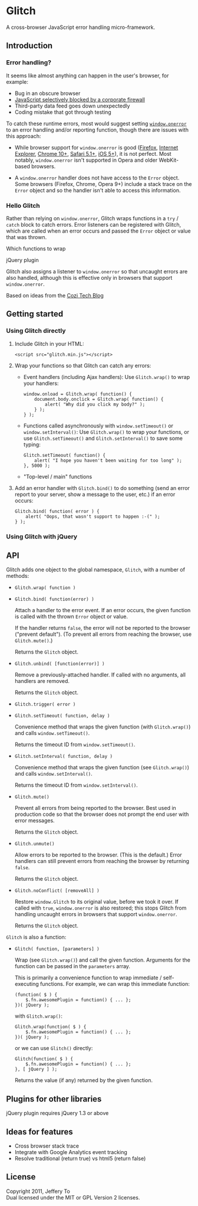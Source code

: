 Glitch
======

A cross-browser JavaScript error handling micro-framework.



Introduction
------------

### Error handling?

It seems like almost anything can happen in the user's browser, for example:

*   Bug in an obscure browser
*   [JavaScript selectively blocked by a corporate firewall][intro_1]
*   Third-party data feed goes down unexpectedly
*   Coding mistake that got through testing

To catch these runtime errors, most would suggest setting [`window.onerror`][intro_2] to an error handling and/or reporting function, though there are issues with this approach:

*   While browser support for `window.onerror` is good ([Firefox][intro_2], [Internet Explorer][intro_3], [Chrome 10+][intro_4], [Safari 5.1+][intro_5], [iOS 5+][intro_6]), it is not perfect. Most notably, `window.onerror` isn't supported in Opera and older WebKit-based browsers.

*   A `window.onerror` handler does not have access to the `Error` object. Some browsers (Firefox, Chrome, Opera 9+) include a stack trace on the `Error` object and so the handler isn't able to access this information.

### Hello Glitch

Rather than relying on `window.onerror`, Glitch wraps functions in a `try` / `catch` block to catch errors. Error listeners can be registered with Glitch, which are called when an error occurs and passed the `Error` object or value that was thrown.

Which functions to wrap

jQuery plugin

Glitch also assigns a listener to `window.onerror` so that uncaught errors are also handled, although this is effective only in browsers that support `window.onerror`.

Based on ideas from the [Cozi Tech Blog][intro_7]

[intro_1]: http://www.webstandards.org/2006/04/03/script-blockers-breaking-apps/
    "Blogger &#8211; Can I get in please? - The Web Standards Project"
[intro_2]: https://developer.mozilla.org/en/DOM/window.onerror
    "window.onerror - MDN Docs"
[intro_3]: http://msdn.microsoft.com/en-us/library/cc197053.aspx
    "onerror Event (A, ABBR, ACRONYM, ...)"
[intro_4]: http://code.google.com/p/chromium/issues/detail?id=7771
    "Issue 7771 - chromium - Event window.onerror doesn't work - An open-source browser project to help move the web forward. - Google Project Hosting"
[intro_5]: http://support.apple.com/kb/DL1070
    "Safari 5.1"
[intro_6]: http://twitter.com/badass_js/status/84445644676272128
    "Twitter / @badass_js: Safari on iOS 5 has Webkit ..."
[intro_7]: http://blogs.cozi.com/tech/2008/04/javascript-error-tracking-why-windowonerror-is-not-enough.html
    "Cozi Tech Blog - JavaScript Error Tracking: Why window.onerror Is Not Enough | Cozi"



Getting started
---------------

### Using Glitch directly

1.  Include Glitch in your HTML:

        <script src="glitch.min.js"></script>

2.  Wrap your functions so that Glitch can catch any errors:

    *   Event handlers (including Ajax handlers): Use `Glitch.wrap()` to wrap your handlers:

            window.onload = Glitch.wrap( function() {
                document.body.onclick = Glitch.wrap( function() {
                    alert( "Why did you click my body?" );
                } );
            } );

    *   Functions called asynchronously with `window.setTimeout()` or `window.setInterval()`: Use `Glitch.wrap()` to wrap your functions, or use `Glitch.setTimeout()` and `Glitch.setInterval()` to save some typing:

            Glitch.setTimeout( function() {
                alert( "I hope you haven't been waiting for too long" );
            }, 5000 );

    *   "Top-level / main" functions

3.  Add an error handler with `Glitch.bind()` to do something (send an error report to your server, show a message to the user, etc.) if an error occurs:

        Glitch.bind( function( error ) {
        	alert( "Oops, that wasn't support to happen :-(" );
        } );

### Using Glitch with jQuery





API
---

Glitch adds one object to the global namespace, `Glitch`, with a number of methods:

*   `Glitch.wrap( function )`

*   `Glitch.bind( function(error) )`

    Attach a handler to the error event. If an error occurs, the given function is called with the thrown `Error` object or value.

    If the handler returns `false`, the error will not be reported to the browser ("prevent default"). (To prevent all errors from reaching the browser, use `Glitch.mute()`.)

    Returns the `Glitch` object.

*   `Glitch.unbind( [function(error)] )`

    Remove a previously-attached handler. If called with no arguments, all handlers are removed.

    Returns the `Glitch` object.

*   `Glitch.trigger( error )`

*   `Glitch.setTimeout( function, delay )`

    Convenience method that wraps the given function (with `Glitch.wrap()`) and calls `window.setTimeout()`.

    Returns the timeout ID from `window.setTimeout()`.

*   `Glitch.setInterval( function, delay )`

    Convenience method that wraps the given function (see `Glitch.wrap()`) and calls `window.setInterval()`.

    Returns the timeout ID from `window.setInterval()`.

*   `Glitch.mute()`

    Prevent all errors from being reported to the browser. Best used in production code so that the browser does not prompt the end user with error messages.

    Returns the `Glitch` object.

*   `Glitch.unmute()`

    Allow errors to be reported to the browser. (This is the default.) Error handlers can still prevent errors from reaching the browser by returning `false`.

    Returns the `Glitch` object.

*   `Glitch.noConflict( [removeAll] )`

    Restore `window.Glitch` to its original value, before we took it over. If called with `true`, `window.onerror` is also restored; this stops Glitch from handling uncaught errors in browsers that support `window.onerror`.

    Returns the `Glitch` object.

`Glitch` is also a function:

*   `Glitch( function, [parameters] )`

    Wrap (see `Glitch.wrap()`) and call the given function. Arguments for the function can be passed in the `parameters` array.

    This is primarily a convenience function to wrap immediate / self-executing functions. For example, we can wrap this immediate function:

        (function( $ ) {
            $.fn.awesomePlugin = function() { ... };
        })( jQuery );

	with `Glitch.wrap()`:

        Glitch.wrap(function( $ ) {
            $.fn.awesomePlugin = function() { ... };
        })( jQuery );

    or we can use `Glitch()` directly:

        Glitch(function( $ ) {
            $.fn.awesomePlugin = function() { ... };
        }, [ jQuery ] );

    Returns the value (if any) returned by the given function.



Plugins for other libraries
---------------------------

jQuery plugin requires jQuery 1.3 or above



Ideas for features
------------------

*   Cross browser stack trace
*   Integrate with Google Analytics event tracking
*   Resolve traditional (return true) vs html5 (return false)



License
-------

Copyright 2011, Jeffery To  
Dual licensed under the MIT or GPL Version 2 licenses.

